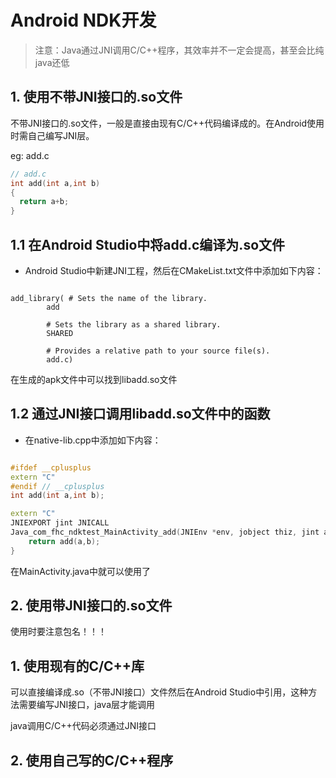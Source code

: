# Android NDK开发

> 注意：Java通过JNI调用C/C++程序，其效率并不一定会提高，甚至会比纯java还低


## 1. 使用不带JNI接口的.so文件

不带JNI接口的.so文件，一般是直接由现有C/C++代码编译成的。在Android使用时需自己编写JNI层。

eg: add.c

```c
// add.c
int add(int a,int b)
{
  return a+b;
}

```
## 1.1 在Android Studio中将add.c编译为.so文件

* Android Studio中新建JNI工程，然后在CMakeList.txt文件中添加如下内容：
```camke

add_library( # Sets the name of the library.
        add

        # Sets the library as a shared library.
        SHARED

        # Provides a relative path to your source file(s).
        add.c)

```
在生成的apk文件中可以找到libadd.so文件

## 1.2 通过JNI接口调用libadd.so文件中的函数

* 在native-lib.cpp中添加如下内容：

```c++

#ifdef __cplusplus
extern "C"
#endif // __cplusplus
int add(int a,int b);

extern "C"
JNIEXPORT jint JNICALL
Java_com_fhc_ndktest_MainActivity_add(JNIEnv *env, jobject thiz, jint a, jint b) {
    return add(a,b);
}
```
在MainActivity.java中就可以使用了

## 2. 使用带JNI接口的.so文件

使用时要注意包名！！！



## 1. 使用现有的C/C++库

可以直接编译成.so（不带JNI接口）文件然后在Android Studio中引用，这种方法需要编写JNI接口，java层才能调用

java调用C/C++代码必须通过JNI接口





## 2. 使用自己写的C/C++程序





